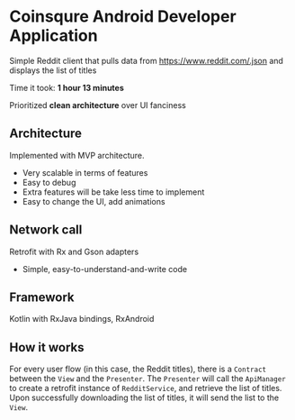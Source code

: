# Coinsqure Android Developer Application
Simple Reddit client that pulls data from https://www.reddit.com/.json and displays the list of titles

Time it took: **1 hour 13 minutes**

Prioritized **clean architecture** over UI fanciness

## Architecture
Implemented with MVP architecture.
* Very scalable in terms of features
* Easy to debug
* Extra features will be take less time to implement
* Easy to change the UI, add animations

## Network call
Retrofit with Rx and Gson adapters
* Simple, easy-to-understand-and-write code

## Framework
Kotlin with RxJava bindings, RxAndroid

## How it works
For every user flow (in this case, the Reddit titles), there is a
`Contract` between the `View` and the `Presenter`. The `Presenter` will
call the `ApiManager` to create a retrofit instance of `RedditService`,
and retrieve the list of titles. Upon successfully downloading the list
of titles, it will send the list to the `View`.